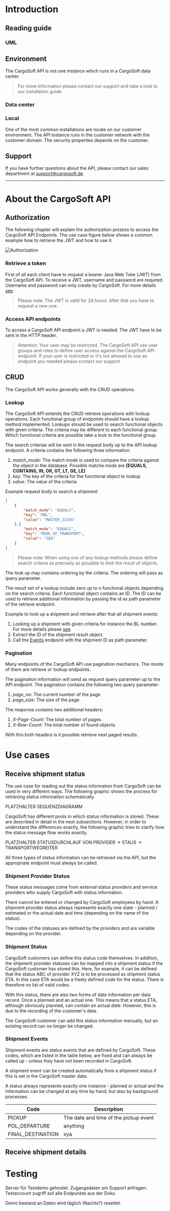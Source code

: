 # Introduction

## Reading guide

### UML


## Environment
The CargoSoft API is not one instance which runs in a CargoSoft data center.   
> For more information please contact our support and take a look to our installation guide. 

### Data center


### Local 
One of the most common installations are locale on our customer environment. The API instance runs in the customer network with the customer domain. The security properties depends on the customer. 


## Support
If you have further questions about the API, please contact our sales department at support@cargosoft.de



___




# About the CargoSoft API
## Authorization
The following chapter will explain the authorization prozess to access the CargoSoft API Endpoints. The use case figure below shows a common example how to retrieve the JWT and how to use it.

![Authorization][useCaseAuthorization]

[useCaseAuthorization]: https://raw.githubusercontent.com/cargosoft-gmbh/cargosoft-api-docs/2021.4/resources/Use_Case_Authentifizierung.svg "Use case Authorization"


### Retrieve a token
First of all each client have to request a bearer Java Web Toke (JWT) from the CargoSoft API. To receive a JWT, username and password are required. Username and password can only create by CargoSoft. 
For more details [see](tag/Authorization#operation/retrieveAuthToken).

> Please note: The JWT is valid for 24 hours. After that you have to request a new one.

### Access API endpoints
To access a CargoSoft API endpoint a JWT is needed. The JWT have to be sent in the HTTP header.

> Attention: Your user may be restricted. The CargoSoft API use user groups and roles to define user access against the CargoSoft API endpoint. If your user is restricted or it's not allowed to use an endpoint you needed please contact our support.

## CRUD
The CargoSoft API works generally with the CRUD operations.

### Lookup
The CargoSoft API extends the CRUD retrieve operations with lookup operations. Each functional group of endpoints should have a lookup method implemented. 
Lookups should be used to search functional objects with given criteria. The criteria may be different to each functional group. Which functional criteria are possible take a look to the functional group.

The search criterias will be sent in the request body up to the API lookup endpoint. A criteria contains the following three information:
1. _match_mode_: The match mode is used to compare the criteria against the object in the database. Possible matche mods are **[EQUALS, CONTAINS, IN, OR, GT, LT, GE, LE]**
2. _key_: The key of the criteria for the functional object to lookup
3. _value_: The value of the criteria

Example request body to search a shipment:
```json
[
    {
        "match_mode": "EQUALS",
        "key": "MBL",   
        "value": "MASTER_12345"
    },{
        "match_mode": "EQUALS",
        "key": "MODE_OF_TRANSPORT",
        "value": "SEA"
    }
]
```

> Please note: When using one of any lookup methods please define search criteria as precisely as possible to limit the result of objects.

The look up may contains ordering by the criteria. The ordering will pass as query parameter. 

The result set of a lookup include zero up to n functional objects depending on the search criteria.
Each functional object contains an ID. The ID can be used to retrieve additional information by passing the id as path parameter of the retrieve endpoint.

Example to look up a shipment and retrieve after that all shipment events:
1. Looking up a shipment with given criteria for instance the BL number. For more details please [see](tag/Shipment#operation/lookup).
2. Extract the ID of the shipment result object.
3. Call the [Events](tag/Shipment#operation/{id}/events) endpoint with the shipment ID as path parameter.

### Pagination
Many endpoints of the CargoSoft API use pagination mechanics. The moste of them are retrieve or lookup endpoints.

The pagination information will send as request query parameter up to the API endpoint. The pagination contains the following two query parameter:
1. _page_no_: The current number of the page
2. _page_size_: The size of the page

The response contains two additional headers:
1. _X-Page-Count_: The total number of pages.
2. _X-Row-Count_: The total number of found objects.

With this both headers is it possible retrieve next paged results.

# Use cases

## Receive shipment status
The use case for reading out the status information from CargoSoft can be used in very different ways.
The following graphic shows the process for retrieving status information schematically.

PLATZHALTER SEQUENZDIAGRAMM

CargoSoft has different pools in which status information is stored.
These are described in detail in the next subsections. However, in order to understand the differences
exactly, the following graphic tries to clarify how the status message flow works exactly.

PLATZHALTER STATUSDURCHLAUF VON PROVIDER -> STAUS -> TRANSPORTWEGREITER

All three types of status information can be retrieved via the API, but
the appropriate endpoint must always be called.

### Shipment Provider Status
These status messages come from external status providers
and service providers who supply CargoSoft with status information. 

There cannot be 
entered or changed by CargoSoft employees by hand. A shipment provider status always represents exactly 
one state - planned / estimated or the actual date and time (depending on the name of the status).

The codes of the statuses are defined by the providers and are variable depending on the provider.

### Shipment Status
CargoSoft customers can define this status code themselves. In addition, the shipment provider statuses can be mapped into a shipment status if the CargoSoft customer has stored this. Here, for example, it can be defined that the status ABC of provider XYZ is to be processed as shipment status ETA. In this case ETA would be a freely defined code for the status. There is therefore no list of valid codes.

With this status, there are also two forms of date information per data record. Once a planned and an actual one. This means that a status ETA, although obviously planned, can contain an actual date. However, this is due to the recording of the customer's data.

The CargoSoft customer can add this status information manually, but an existing record can no longer be changed.


### Shipment Events
Shipment events are status events that are defined by CargoSoft. These codes, which are listed in the table below, are fixed and can always be called up - unless they have not been recorded in CargoSoft.

A shipment event can be created automatically from a shipment status if this is set in the CargoSoft master data.

A status always represents exactly one instance - planned or actual and the information can be changed at any time by hand, but also by background processes.

| **Code**          | **Description**                       |
|-------------------|---------------------------------------|
| PICKUP            | The date and time of the pickup event |
| POL_DEPARTURE     | anything                              |
| FINAL_DESTINATION | xya                                   |








## Receive shipment details

# Testing
Server für Testdemo gehostet.
Zugangsdaten am Support anfragen.
Testaccount zugriff auf alle Endpunkte aus der Doku

Demo bestand an Daten wird täglich (Nachts?) resettet. 

